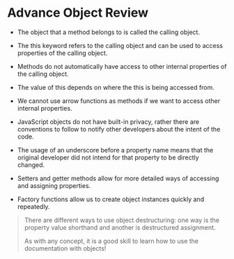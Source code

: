 # Advance Object Review

* The object that a method belongs to is called the calling object.

* The this keyword refers to the calling object and can be used to access properties of the calling object.

* Methods do not automatically have access to other internal properties of the calling object.

* The value of this depends on where the this is being accessed from.

* We cannot use arrow functions as methods if we want to access other internal properties.

* JavaScript objects do not have built-in privacy, rather there are conventions to follow to notify other developers about the intent of the code.

* The usage of an underscore before a property name means that the original developer did not intend for that property to be directly changed.

* Setters and getter methods allow for more detailed ways of accessing and assigning properties.

* Factory functions allow us to create object instances quickly and repeatedly.

> There are different ways to use object destructuring: one way is the property value shorthand and another is destructured assignment.
>
> As with any concept, it is a good skill to learn how to use the documentation with objects!
